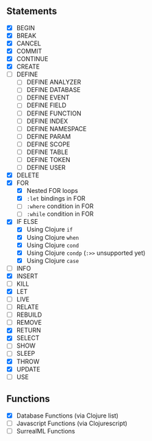 ## Statements

- [x] BEGIN
- [x] BREAK
- [x] CANCEL
- [x] COMMIT
- [x] CONTINUE
- [x] CREATE
- [ ] DEFINE
    - [ ] DEFINE ANALYZER
    - [ ] DEFINE DATABASE
    - [ ] DEFINE EVENT
    - [ ] DEFINE FIELD
    - [ ] DEFINE FUNCTION
    - [ ] DEFINE INDEX
    - [ ] DEFINE NAMESPACE
    - [ ] DEFINE PARAM
    - [ ] DEFINE SCOPE
    - [ ] DEFINE TABLE
    - [ ] DEFINE TOKEN
    - [ ] DEFINE USER
- [x] DELETE
- [x] FOR
  - [x] Nested FOR loops
  - [x] `:let` bindings in FOR
  - [ ] `:where` condition in FOR
  - [ ] `:while` condition in FOR
- [x] IF ELSE
  - [x] Using Clojure `if`
  - [x] Using Clojure `when`
  - [x] Using Clojure `cond`
  - [x] Using Clojure `condp` (`:>>` unsupported yet)
  - [x] Using Clojure `case`
- [ ] INFO
- [x] INSERT
- [ ] KILL
- [x] LET
- [ ] LIVE
- [ ] RELATE
- [ ] REBUILD
- [ ] REMOVE
- [x] RETURN
- [x] SELECT
- [ ] SHOW
- [ ] SLEEP
- [x] THROW
- [x] UPDATE
- [ ] USE

## Functions

- [x] Database Functions (via Clojure list)
- [ ] Javascript Functions (via Clojurescript)
- [ ] SurrealML Functions 
